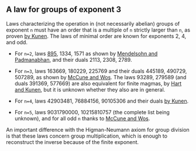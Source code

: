 ## A law for groups of exponent 3

Laws characterizing the operation in (not necessarily abelian) groups of exponent `n` must have an order that is a multiple of `n` strictly larger than `n`, as proven [by Kunen](https://doi.org/10.1016/0898-1221(94)00212-4).  The laws of minimal order are known for exponents 2, 4, and odd.

- For `n=2`, laws [895](https://teorth.github.io/equational_theories/implications/?895), 1334, 1571 as shown by [Mendelsohn and Padmanabhan](https://teorth.github.io/equational_theories/blueprint/sect0001.html#mendelsohn-padmanabhan), and their duals 2113, 2308, 2789.

- For `n=3`, laws 163669, 180229, 225769 and their duals 445189, 490729, 507289, as shown by [McCune and Wos](https://doi.org/10.1007/BFb0013055).  The laws 93289, 279589 (and duals 391369, 577669) are also equivalent for finite magmas, by [Hart and Kunen](https://doi.org/10.1007/BF00881714), but it is unknown whether they also are in general.

- For `n=4`, laws 42903481, 76884156, 90105306 and their duals [by Kunen](https://doi.org/10.1016/0898-1221(94)00212-4).

- For `n=5`, laws 9031790000, 10215810757 (the complete list being unknown), and for all odd `n` thanks to [McCune and Wos](https://doi.org/10.1007/BFb0013055).

An important difference with the Higman-Neumann axiom for group division is that these laws concern group multiplication, which is enough to reconstruct the inverse because of the finite exponent.
